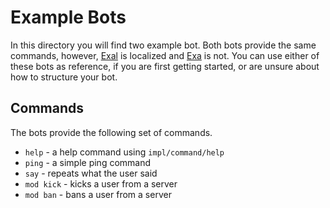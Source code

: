 # Example Bots

In this directory you will find two example bot. Both bots provide the same commands, however, [Exal](./localized_bot)
is localized and [Exa](./plain_bot) is not. You can use either of these bots as reference, if you are first getting
started, or are unsure about how to structure your bot.

## Commands

The bots provide the following set of commands.

* `help` - a help command using `impl/command/help`
* `ping` - a simple ping command
* `say` - repeats what the user said
* `mod kick` - kicks a user from a server
* `mod ban` - bans a user from a server
